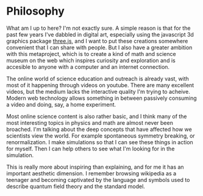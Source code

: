 # Philosophy

What am I up to here? I'm not exactly sure. A simple reason is that for the past few years I've dabbled in digital art, especially using the javascript 3d graphics package [three.js](https://threejs.org/), and I want to put these creations somewhere convenient that I can share with people. But I also have a greater ambition with this metaproject, which is to create a kind of math and science museum on the web which inspires curiosity and exploration and is accesible to anyone with a computer and an internet connection.

The online world of science education and outreach is already vast, with most of it happening through videos on youtube. There are many excellent videos, but the medium lacks the interactive quality I'm trying to acheive. Modern web technology allows something in between passively consuming a video and doing, say, a home experiment.

Most online science content is also rather basic, and I think many of the most interesting topics in physics and math are almost never been broached. I'm talking about the deep concepts that have affected how we scientists view the world. For example spontaneous symmetry breaking, or renormalization. I make simulations so that I can see these things in action for myself. Then I can help others to see what I'm looking for in the simulation.

This is really more about inspiring than explaining, and for me it has an important aesthetic dimension. I remember browsing wikipedia as a teenager and becoming captivated by the language and symbols used to describe quantum field theory and the standard model.

<!-- One of my favorite museums is the Museum of Jurassic Technology in Los Angeles, which is itself less of a museum than an aesthetic exploration of 19th century private collections. One exhibit concerns the work of a fictitious (or perhaps forgotten) memory theorist who supposedly developed a kind of geometrical theory of forgetting. Though the theory is never explained, something about the aesthetics of that theory nags at us until we are inspired to invent our own.
 -->
